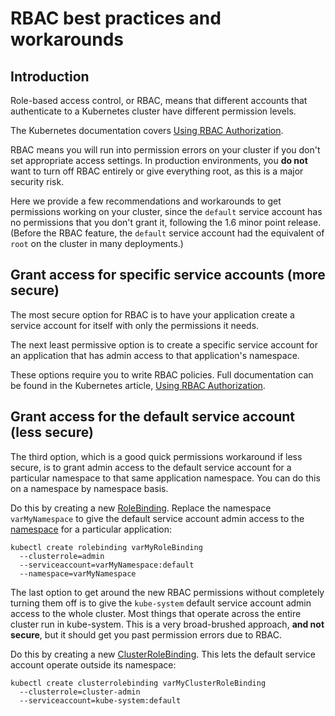 # RBAC best practices and workarounds

## Introduction

Role-based access control, or RBAC, means that different accounts that authenticate to a Kubernetes cluster have different permission levels.

The Kubernetes documentation covers [Using RBAC Authorization][1].

RBAC means you will run into permission errors on your cluster if you don't set appropriate access settings. In production environments, you **do not** want to turn off RBAC entirely or give everything root, as this is a major security risk.

Here we provide a few recommendations and workarounds to get permissions working on your cluster, since the `default` service account has no permissions that you don't grant it, following the 1.6 minor point release. (Before the RBAC feature, the `default` service account had the equivalent of `root` on the cluster in many deployments.)

## Grant access for specific service accounts (more secure)

The most secure option for RBAC is to have your application create a service account for itself with only the permissions it needs.

The next least permissive option is to create a specific service account for an application that has admin access to that application's namespace.

These options require you to write RBAC policies. Full documentation can be found in the Kubernetes article, [Using RBAC Authorization][1].

## Grant access for the default service account (less secure)

The third option, which is a good quick permissions workaround if less secure, is to grant admin access to the default service account for a particular namespace to that same application namespace. You can do this on a namespace by namespace basis.

Do this by creating a new [RoleBinding][2]. Replace the namespace `varMyNamespace` to give the default service account admin access to the [namespace][3] for a particular application:
    
    
    kubectl create rolebinding varMyRoleBinding 
      --clusterrole=admin 
      --serviceaccount=varMyNamespace:default 
      --namespace=varMyNamespace
    

The last option to get around the new RBAC permissions without completely turning them off is to give the `kube-system` default service account admin access to the whole cluster. Most things that operate across the entire cluster run in kube-system. This is a very broad-brushed approach, **and not secure**, but it should get you past permission errors due to RBAC.

Do this by creating a new [ClusterRoleBinding][2]. This lets the default service account operate outside its namespace:
    
    
    kubectl create clusterrolebinding varMyClusterRoleBinding 
      --clusterrole=cluster-admin 
      --serviceaccount=kube-system:default
    

[1]: https://kubernetes.io/docs/admin/authorization/rbac/
[2]: https://kubernetes.io/docs/admin/authorization/rbac/#rolebinding-and-clusterrolebinding
[3]: https://kubernetes.io/docs/concepts/overview/working-with-objects/namespaces/